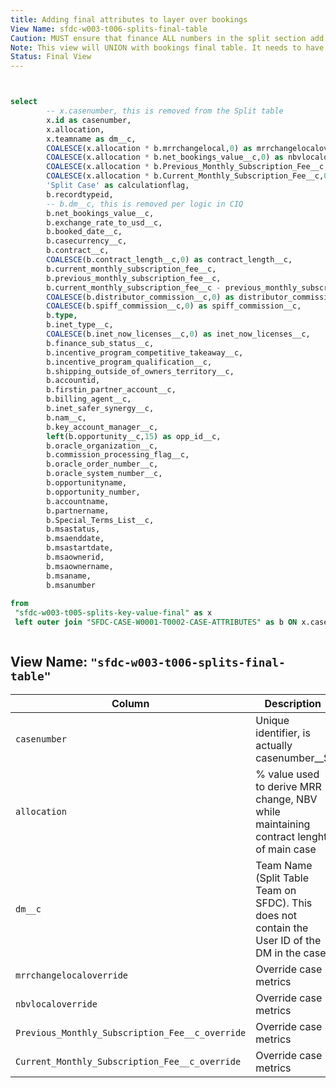 ```yaml
---
title: Adding final attributes to layer over bookings
View Name: sfdc-w003-t006-splits-final-table
Caution: MUST ensure that finance ALL numbers in the split section add up to 100% of NBV of case (Overlay reps not included).
Note: This view will UNION with bookings final table. It needs to have the same columns.
Status: Final View
---
```


```sql


select
        -- x.casenumber, this is removed from the Split table
        x.id as casenumber,
        x.allocation,
        x.teamname as dm__c,
        COALESCE(x.allocation * b.mrrchangelocal,0) as mrrchangelocaloverride,
        COALESCE(x.allocation * b.net_bookings_value__c,0) as nbvlocaloverride,
        COALESCE(x.allocation * b.Previous_Monthly_Subscription_Fee__c,0) as Previous_Monthly_Subscription_Fee__c_override,
        COALESCE(x.allocation * b.Current_Monthly_Subscription_Fee__c,0) as Current_Monthly_Subscription_Fee__c_override,
        'Split Case' as calculationflag,
        b.recordtypeid,
        -- b.dm__c, this is removed per logic in CIQ
        b.net_bookings_value__c,
        b.exchange_rate_to_usd__c,
        b.booked_date__c,
        b.casecurrency__c,
        b.contract__c,
        COALESCE(b.contract_length__c,0) as contract_length__c,
        b.current_monthly_subscription_fee__c,
        b.previous_monthly_subscription_fee__c,
        b.current_monthly_subscription_fee__c - previous_monthly_subscription_fee__c as mrrchangelocal,
        COALESCE(b.distributor_commission__c,0) as distributor_commission__c,
        COALESCE(b.spiff_commission__c,0) as spiff_commission__c,
        b.type,
        b.inet_type__c,
        COALESCE(b.inet_now_licenses__c,0) as inet_now_licenses__c,
        b.finance_sub_status__c,
        b.incentive_program_competitive_takeaway__c,
        b.incentive_program_qualification__c,
        b.shipping_outside_of_owners_territory__c,
        b.accountid,
        b.firstin_partner_account__c,
        b.billing_agent__c,
        b.inet_safer_synergy__c,
        b.nam__c,
        b.key_account_manager__c,
        left(b.opportunity__c,15) as opp_id__c,
        b.oracle_organization__c,
        b.commission_processing_flag__c,
        b.oracle_order_number__c,
        b.oracle_system_number__c,
        b.opportunityname,
        b.opportunity_number,
        b.accountname,
        b.partnername,
        b.Special_Terms_List__c,
        b.msastatus,
        b.msaenddate,
        b.msastartdate,
        b.msaownerid,
        b.msaownername,
        b.msaname,
        b.msanumber
 
from
 "sfdc-w003-t005-splits-key-value-final" as x
 left outer join "SFDC-CASE-W0001-T0002-CASE-ATTRIBUTES" as b ON x.casenumber = b.casenumber



```

## View Name: `"sfdc-w003-t006-splits-final-table"`


| Column | Description |
| --- | --- |
| `casenumber`| Unique identifier, is actually casenumber__S |
| `allocation`| % value used to derive MRR change, NBV while maintaining contract lenght of main case |
| `dm__c`| Team Name (Split Table Team on SFDC). This does not contain the User ID of the DM in the case. |
| `mrrchangelocaloverride`| Override case metrics |
| `nbvlocaloverride`| Override case metrics |
| `Previous_Monthly_Subscription_Fee__c_override`| Override case metrics |
| `Current_Monthly_Subscription_Fee__c_override`| Override case metrics |
